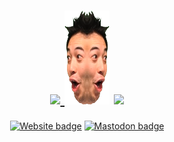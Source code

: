 <h1 align="center">

<a href="https://github.com/anuraghazra/github-readme-stats">
<img height="150px" src="https://github-readme-stats.vercel.app/api?username=eai04191&show_icons=true">
</a>
<img height="150px" width="72px" src="https://raw.githubusercontent.com/eai04191/eai04191/master/symmetrychamp.png">
<img height="150px" src="https://github-readme-stats-xi-red.vercel.app/api/top-langs/?username=eai04191&hide=html&layout=compact">
</h1>

<span align="center">

[![Website badge](https://img.shields.io/badge/website-mizle.net-green?style=for-the-badge)](https://mizle.net)
[![Mastodon badge](https://img.shields.io/badge/Mastodon-@Eai@stellaria.network-red?style=for-the-badge&logo=mastodon&logoColor=white&labelColor=2B90D9&color=dcbe5e)](https://stellaria.network/@Eai)
</span>
